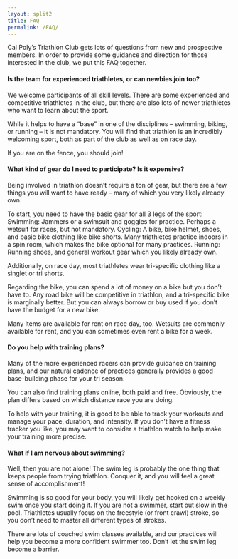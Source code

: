 ```yaml
---
layout: split2
title: FAQ
permalink: /FAQ/
---
```


Cal Poly’s Triathlon Club gets lots of questions from new and prospective members. In order to provide some guidance and direction for those interested in the club, we put this FAQ together. 

#### Is the team for experienced triathletes, or can newbies join too?

We welcome participants of all skill levels.  There are some experienced and competitive triathletes in the club, but there are also lots of newer triathletes who want to learn about the sport.  

While it helps to have a “base” in one of the disciplines – swimming, biking, or running – it is not mandatory.  You will find that triathlon is an incredibly welcoming sport, both as part of the club as well as on race day.

If you are on the fence, you should join!

#### What kind of gear do I need to participate?  Is it expensive?

Being involved in triathlon doesn’t require a ton of gear, but there are a few things you will want to have ready – many of which you very likely already own.

To start, you need to have the basic gear for all 3 legs of the sport:
Swimming: Jammers or a swimsuit and goggles for practice.  Perhaps a wetsuit for races, but not mandatory.
Cycling:  A bike, bike helmet, shoes, and basic bike clothing like bike shorts.  Many triathletes practice indoors in a spin room, which makes the bike optional for many practices.
Running:  Running shoes, and general workout gear which you likely already own.

Additionally, on race day, most triathletes wear tri-specific clothing like a singlet or tri shorts.

Regarding the bike, you can spend a lot of money on a bike but you don’t have to.  Any road bike will be competitive in triathlon, and a tri-specific bike is marginally better.  But you can always borrow or buy used if you don’t have the budget for a new bike.

Many items are available for rent on race day, too.  Wetsuits are commonly available for rent, and you can sometimes even rent a bike for a week.

#### Do you help with training plans?

Many of the more experienced racers can provide guidance on training plans, and our natural cadence of practices generally provides a good base-building phase for your tri season.

You can also find training plans online, both paid and free.  Obviously, the plan differs based on which distance race you are doing.

To help with your training, it is good to be able to track your workouts and manage your pace, duration, and intensity.  If you don’t have a fitness tracker you like, you may want to consider a triathlon watch to help make your training more precise.

#### What if I am nervous about swimming?

Well, then you are not alone!  The swim leg is probably the one thing that keeps people from trying triathlon.  Conquer it, and you will feel a great sense of accomplishment!

Swimming is so good for your body, you will likely get hooked on a weekly swim once you start doing it.  If you are not a swimmer, start out slow in the pool.  Triathletes usually focus on the freestyle (or front crawl) stroke, so you don’t need to master all different types of strokes.

There are lots of coached swim classes available, and our practices will help you become a more confident swimmer too.  Don’t let the swim leg become a barrier.
